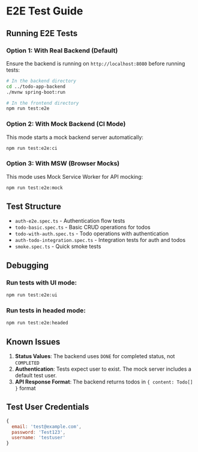 # E2E Test Guide

## Running E2E Tests

### Option 1: With Real Backend (Default)
Ensure the backend is running on `http://localhost:8080` before running tests:

```bash
# In the backend directory
cd ../todo-app-backend
./mvnw spring-boot:run

# In the frontend directory
npm run test:e2e
```

### Option 2: With Mock Backend (CI Mode)
This mode starts a mock backend server automatically:

```bash
npm run test:e2e:ci
```

### Option 3: With MSW (Browser Mocks)
This mode uses Mock Service Worker for API mocking:

```bash
npm run test:e2e:mock
```

## Test Structure

- `auth-e2e.spec.ts` - Authentication flow tests
- `todo-basic.spec.ts` - Basic CRUD operations for todos
- `todo-with-auth.spec.ts` - Todo operations with authentication
- `auth-todo-integration.spec.ts` - Integration tests for auth and todos
- `smoke.spec.ts` - Quick smoke tests

## Debugging

### Run tests with UI mode:
```bash
npm run test:e2e:ui
```

### Run tests in headed mode:
```bash
npm run test:e2e:headed
```

## Known Issues

1. **Status Values**: The backend uses `DONE` for completed status, not `COMPLETED`
2. **Authentication**: Tests expect user to exist. The mock server includes a default test user.
3. **API Response Format**: The backend returns todos in `{ content: Todo[] }` format

## Test User Credentials

```javascript
{
  email: 'test@example.com',
  password: 'Test123',
  username: 'testuser'
}
```